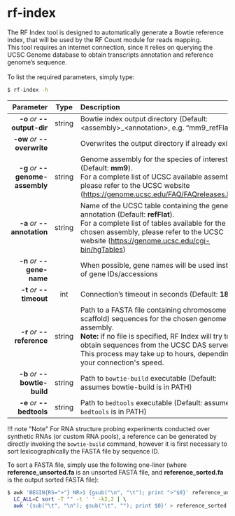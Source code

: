 # rf-index

The RF Index tool is designed to automatically generate a Bowtie reference index, that will be used by the RF Count module for reads mapping.<br />This tool requires an internet connection, since it relies on querying the UCSC Genome database to obtain transcripts annotation and reference genome’s sequence.<br /><br />
To list the required parameters, simply type:

```bash
$ rf-index -h
```

Parameter         | Type | Description
----------------: | :--: |:------------
__-o__ *or* __--output-dir__ | string | Bowtie index output directory (Default: &lt;assembly&gt;\_&lt;annotation&gt;, e.g. “mm9_refFlat/”)
__-ow__ *or* __--overwrite__ | | Overwrites the output directory if already exists
__-g__ *or* __--genome-assembly__ | string |Genome assembly for the species of interest (Default: __mm9__).<br /> For a complete list of UCSC available assemblies, please refer to the UCSC website (<https://genome.ucsc.edu/FAQ/FAQreleases.html>)
__-a__ *or* __--annotation__ | string | Name of the UCSC table containing the genes annotation (Default: __refFlat__).<br />For a complete list of tables available for the chosen assembly, please refer to the UCSC website (<https://genome.ucsc.edu/cgi-bin/hgTables>)
__-n__ *or* __--gene-name__ | | When possible, gene names will be used instead of gene IDs/accessions
__-t__ *or* __--timeout__ | int | Connection’s timeout in seconds (Default: __180__)
__-r__ *or* __--reference__ | string | Path to a FASTA file containing chromosome (or scaffold) sequences for the chosen genome assembly.<br/>__Note:__ if no file is specified, RF Index will try to obtain sequences from the UCSC DAS server. This process may take up to hours, depending on your connection's speed.
__-b__ *or* __--bowtie-build__ | string | Path to ``bowtie-build`` executable (Default: assumes bowtie-build is in PATH)
__-e__ *or* __--bedtools__ | string | Path to ``bedtools`` executable (Default: assumes ``bedtools`` is in PATH)

!!! note "Note"
    For RNA structure probing experiments conducted over synthetic RNAs (or custom RNA pools), a reference can be generated by directly invoking the ``bowtie-build`` command, however it is first necessary to sort lexicographically the FASTA file by sequence ID.

To sort a FASTA file, simply use the following one-liner (where __reference_unsorted.fa__ is an unsorted FASTA file, and __reference_sorted.fa__ is the output sorted FASTA file):

```bash
$ awk 'BEGIN{RS=">"} NR>1 {gsub("\n", "\t"); print ">"$0}' reference_unsorted.fa | \ 
  LC_ALL=C sort -T "" -t ' ' -k2,2 | \ 
  awk '{sub("\t", "\n"); gsub("\t", ""); print $0}' > reference_sorted.fa
```